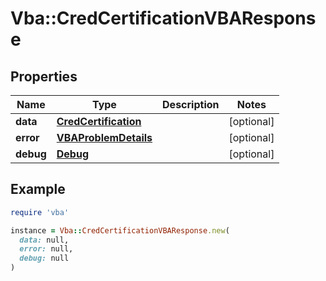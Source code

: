 # Vba::CredCertificationVBAResponse

## Properties

| Name | Type | Description | Notes |
| ---- | ---- | ----------- | ----- |
| **data** | [**CredCertification**](CredCertification.md) |  | [optional] |
| **error** | [**VBAProblemDetails**](VBAProblemDetails.md) |  | [optional] |
| **debug** | [**Debug**](Debug.md) |  | [optional] |

## Example

```ruby
require 'vba'

instance = Vba::CredCertificationVBAResponse.new(
  data: null,
  error: null,
  debug: null
)
```

